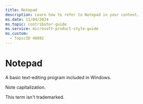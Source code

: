 ```yaml
---
title: Notepad
description: Learn how to refer to Notepad in your content.
ms.date: 11/04/2024
ms.topic: contributor-guide
ms.service: microsoft-product-style-guide
ms.custom:
  - TopicID 48602
---
```



# Notepad

A basic text-editing program included in Windows. 
 
Note capitalization.  

This term isn't trademarked.  